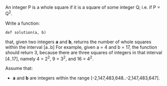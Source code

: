 An integer P is a whole square if it is a square of some integer Q; i.e. if P = Q<sup>2</sup>.

Write a function:

    def solution(a, b)

that, given two integers **a** and **b**, returns the number of whole squares within the interval [a..b]
For example, given a = 4 and b = 17, the function should return 3, because there are three squares of integers in that interval [4..17], namely 4 = 2<sup>2</sup>, 9 = 3<sup>2</sup>, and 16 = 4<sup>2</sup>.

Assume that:
- **a** and **b** are integers within the range [-2,147,483,648..-2,147,483,647].
